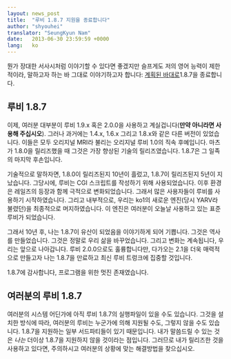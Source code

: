 ```yaml
---
layout: news_post
title:  "루비 1.8.7 지원을 종료합니다"
author: "shyouhei"
translator: "SeungKyun Nam"
date:   2013-06-30 23:59:59 +0000
lang:   ko
---
```


뭔가 장대한 서사시처럼 이야기할 수 있다면 좋겠지만 슬프게도 저의 영어 능력이 제한적이라,
말하고자 하는 바 그대로 이야기하고자 합니다: [계획된 바대로][1]1.8.7을 종료합니다.

[1]: http://www.ruby-lang.org/en/news/2011/10/06/plans-for-1-8-7/

## 루비 1.8.7

이제, 여러분 대부분이 루비 1.9.x 혹은 2.0.0을 사용하고 계실겁니다(**만약 아니라면 사용해 주십시오**).
그러나 과거에는 1.4.x, 1.6.x 그리고 1.8.x와 같은 다른 버전이 있었습니다.
이들은 모두 오리지널 MRI라 불리는 오리지널 루비 1.0의 직속 후예입니다.
마츠가 1.8.0을 릴리즈했을 때 그것은 가장 향상된 기술의 릴리즈였습니다. 1.8.7은 그 일족의 마지막 후손입니다.

기술적으로 말하자면, 1.8.0이 릴리즈된지 10년이 흘렀고, 1.8.7이 릴리즈된지 5년이 지났습니다.
그당시에, 루비는 CGI 스크립트를 작성하기 위해 사용되었습니다.
이후 환경은 레일즈의 등장과 함께 극적으로 변화되었습니다.
그래서 많은 사용자들이 루비를 사용하기 시작하였습니다.
그리고 내부적으로, 우리는 ko1의 새로운 엔진(당시 YARV라 불렸던)을 최종적으로 머지하였습니다.
이 엔진은 여러분이 오늘날 사용하고 있는 표준 루비가 되었습니다.

그래서 10년 후, 나는 1.8.7이 유산이 되었음을 이야기하게 되어 기쁩니다.
그것은 역사를 만들었습니다. 그것은 정말로 우리 삶을 바꾸었습니다. 그리고 변화는 계속됩니다, 우리는 앞으로 나아갑니다.
루비 2.0.0으로도 훌륭합니다만, 다가오는 2.1을 더욱 매력적으로 만들고자 나는 1.8.7을 만료하고 최신 루비 트렁크에 집중할 것입니다.

1.8.7에 감사합니다, 프로그램을 위한 멋진 존재였습니다.

## 여러분의 루비 1.8.7

여러분의 시스템 어딘가에 아직 루비 1.8.7의 실행파일이 있을 수도 있습니다. 
그것을 설치한 방식에 따라, 여러분의 루비는 누군가에 의해 지원될 수도, 그렇지 않을 수도 있습니다.
1.8.7을 지원하는 일부 서드파티들이 있기 때문입니다.
내가 말씀드릴 수 있는 것은 _나는_ 더이상 1.8.7을 지원하지 않을 것이라는 점입니다. 
그러므로 내가 릴리즈한 것을 사용하고 있다면, 주의하시고 여러분의 상황에 맞는 해결방법을 찾으십시오.
